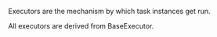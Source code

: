 Executors are the mechanism by which task instances get run. 

All executors are derived from BaseExecutor.

